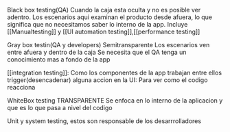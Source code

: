 Black box testing(QA)
Cuando la caja esta oculta y no es posible ver adentro.
Los escenarios aqui examinan el producto desde afuera, lo que significa que no necesitamos saber lo interno de la app.
Incluye [[Manualtesting]] y [[UI automation testing]],[[performance testing]]

Gray box testin(QA y developers)
Semitransparente
Los escenarios ven entre afuera y dentro de la caja
Se necesita que el QA tenga un conocimiento mas a fondo de la app

[[integration testing]]: Como los componentes de la app trabajan entre ellos
trigger(desencadenar) alguna accion en la UI: Para ver como el codigo reacciona

WhiteBox testing
TRANSPARENTE
Se enfoca en lo interno de la aplicacion y que es lo que pasa a nivel del codigo

Unit y system testing, estos son responsable de los desarrrolladores
